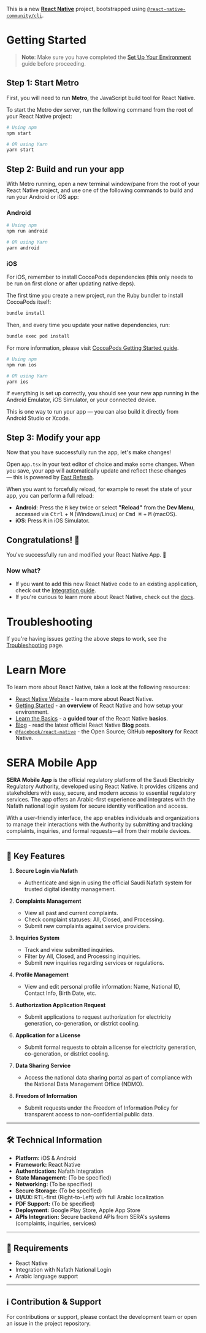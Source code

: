 This is a new [**React Native**](https://reactnative.dev) project, bootstrapped using [`@react-native-community/cli`](https://github.com/react-native-community/cli).

# Getting Started

> **Note**: Make sure you have completed the [Set Up Your Environment](https://reactnative.dev/docs/set-up-your-environment) guide before proceeding.

## Step 1: Start Metro

First, you will need to run **Metro**, the JavaScript build tool for React Native.

To start the Metro dev server, run the following command from the root of your React Native project:

```sh
# Using npm
npm start

# OR using Yarn
yarn start
```

## Step 2: Build and run your app

With Metro running, open a new terminal window/pane from the root of your React Native project, and use one of the following commands to build and run your Android or iOS app:

### Android

```sh
# Using npm
npm run android

# OR using Yarn
yarn android
```

### iOS

For iOS, remember to install CocoaPods dependencies (this only needs to be run on first clone or after updating native deps).

The first time you create a new project, run the Ruby bundler to install CocoaPods itself:

```sh
bundle install
```

Then, and every time you update your native dependencies, run:

```sh
bundle exec pod install
```

For more information, please visit [CocoaPods Getting Started guide](https://guides.cocoapods.org/using/getting-started.html).

```sh
# Using npm
npm run ios

# OR using Yarn
yarn ios
```

If everything is set up correctly, you should see your new app running in the Android Emulator, iOS Simulator, or your connected device.

This is one way to run your app — you can also build it directly from Android Studio or Xcode.

## Step 3: Modify your app

Now that you have successfully run the app, let's make changes!

Open `App.tsx` in your text editor of choice and make some changes. When you save, your app will automatically update and reflect these changes — this is powered by [Fast Refresh](https://reactnative.dev/docs/fast-refresh).

When you want to forcefully reload, for example to reset the state of your app, you can perform a full reload:

- **Android**: Press the <kbd>R</kbd> key twice or select **"Reload"** from the **Dev Menu**, accessed via <kbd>Ctrl</kbd> + <kbd>M</kbd> (Windows/Linux) or <kbd>Cmd ⌘</kbd> + <kbd>M</kbd> (macOS).
- **iOS**: Press <kbd>R</kbd> in iOS Simulator.

## Congratulations! :tada:

You've successfully run and modified your React Native App. :partying_face:

### Now what?

- If you want to add this new React Native code to an existing application, check out the [Integration guide](https://reactnative.dev/docs/integration-with-existing-apps).
- If you're curious to learn more about React Native, check out the [docs](https://reactnative.dev/docs/getting-started).

# Troubleshooting

If you're having issues getting the above steps to work, see the [Troubleshooting](https://reactnative.dev/docs/troubleshooting) page.

# Learn More

To learn more about React Native, take a look at the following resources:

- [React Native Website](https://reactnative.dev) - learn more about React Native.
- [Getting Started](https://reactnative.dev/docs/environment-setup) - an **overview** of React Native and how setup your environment.
- [Learn the Basics](https://reactnative.dev/docs/getting-started) - a **guided tour** of the React Native **basics**.
- [Blog](https://reactnative.dev/blog) - read the latest official React Native **Blog** posts.
- [`@facebook/react-native`](https://github.com/facebook/react-native) - the Open Source; GitHub **repository** for React Native.

# SERA Mobile App

**SERA Mobile App** is the official regulatory platform of the Saudi Electricity Regulatory Authority, developed using React Native. It provides citizens and stakeholders with easy, secure, and modern access to essential regulatory services. The app offers an Arabic-first experience and integrates with the Nafath national login system for secure identity verification and access.

With a user-friendly interface, the app enables individuals and organizations to manage their interactions with the Authority by submitting and tracking complaints, inquiries, and formal requests—all from their mobile devices.

---

## 🔐 Key Features

1. **Secure Login via Nafath**

   - Authenticate and sign in using the official Saudi Nafath system for trusted digital identity management.

2. **Complaints Management**

   - View all past and current complaints.
   - Check complaint statuses: All, Closed, and Processing.
   - Submit new complaints against service providers.

3. **Inquiries System**

   - Track and view submitted inquiries.
   - Filter by All, Closed, and Processing inquiries.
   - Submit new inquiries regarding services or regulations.

4. **Profile Management**

   - View and edit personal profile information: Name, National ID, Contact Info, Birth Date, etc.

5. **Authorization Application Request**

   - Submit applications to request authorization for electricity generation, co-generation, or district cooling.

6. **Application for a License**

   - Submit formal requests to obtain a license for electricity generation, co-generation, or district cooling.

7. **Data Sharing Service**

   - Access the national data sharing portal as part of compliance with the National Data Management Office (NDMO).

8. **Freedom of Information**
   - Submit requests under the Freedom of Information Policy for transparent access to non-confidential public data.

---

## 🛠️ Technical Information

- **Platform:** iOS & Android
- **Framework:** React Native
- **Authentication:** Nafath Integration
- **State Management:** (To be specified)
- **Networking:** (To be specified)
- **Secure Storage:** (To be specified)
- **UI/UX:** RTL-first (Right-to-Left) with full Arabic localization
- **PDF Support:** (To be specified)
- **Deployment:** Google Play Store, Apple App Store
- **APIs Integration:** Secure backend APIs from SERA's systems (complaints, inquiries, services)

---

## 📱 Requirements

- React Native
- Integration with Nafath National Login
- Arabic language support

---

## ℹ️ Contribution & Support

For contributions or support, please contact the development team or open an issue in the project repository.
